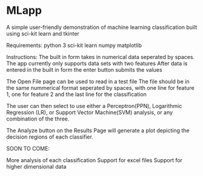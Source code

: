 # MLapp

A simple user-friendly demonstration of machine learning classification built using sci-kit learn and tkinter

Requirements:
python 3
sci-kit learn
numpy
matplotlib

Instructions:
The built in form takes in numerical data seperated by spaces.
The app currently only supports data sets with two features
After data is entered in the built in form the enter button submits the values

The Open File page can be used to read in a test file
The file should be in the same nummerical format seperated by spaces, with one line for feature 1, one for feature 2 and 
the last line for the classification

The user can then select to use either a Perceptron(PPN), Logarithmic Regression (LR), or Support Vector Machine(SVM) analysis,
or any combination of the three.

The Analyze button on the Results Page will generate a plot depicting the decision regions of each classifier.

SOON TO COME:

More analysis of each classification
Support for excel files
Support for higher dimensional data

